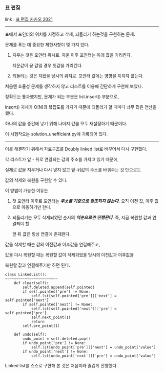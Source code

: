 ### 표 편집
link : [표 편집 카카오 2021 ](https://programmers.co.kr/learn/courses/30/lessons/81303/)

-----------------------------------

표에서 포인터의 위치를 지정하고 삭제, 되돌리기 하는것을 구현하는 문제.

문제를 푸는 데 중요한 제한사항이 몇 가지 있다.

1. 지우는 것은 포인터 위치로. 지운 이후 포인터는 아래 값을 가리킨다.

    지운값이 끝 값일 경우 윗값을 가리킨다.

2. 되돌리는 것은 지웠을 당시의 위치로. 포인터 값에는 영향을 끼치지 않는다.

처음엔 효율성 문제를 생각하지 않고 리스트를 이용해 간단하게 구현해 보았다.

정확도는 통과했지만, 문제가 되는 부분은 list.insort() 부분으로,

insort() 자체가 O(N)의 복잡도를 가지기 때문에 되돌리기 할 때마다 너무 많은 연산을 했다.

하나의 값을 중간에 넣기 위해 나머지 값을 모두 재설정하기 때문이다.

이 시행착오는 solution_unefficient.py에 기록되어 있다.

------------------------------------

이를 해결하기 위해서 자료구조를 Doubly linked list로 바꾸어서 다시 구현했다.

각 리스트가 앞 - 뒤로 연결되는 값의 주소를 가지고 있기 때문에,

실제로 값을 지우거나 다시 넣지 않고 앞-뒤값의 주소를 바꿔주는 것 만으로도

값의 삭제와 복원을 구현할 수 있다.

이 방법이 가능한 이유는

1. 첫 포인터 이후로 포인터는 ***주소를 기준으로 참조되지 않는다.*** 오직 이전 값, 이후 값으로 이동하기만 한다.

2. 되돌리기는 모두 삭제되었던 순서의 ***역순으로만 진행된다***. 즉, 지금 복원할 값과 연결되야 할 

    앞 뒤 값은 항상 연결에 존재한다.

값을 삭제할 때는 값의 이전값과 이후값을 연결해주고,

값을 다시 복원할 때는 복원할 값이 삭제되었을 당시의 이전값과 이후값을

복원할 값과 연결해주기만 하면 된다.

    class LinkedList():
    ~~~~~~~~~~~~~~~~~~~~~~~~
        def clear(self):
            self.deleted.append(self.pointed)
            if self.pointed['pre'] != None:
                self.lst[self.pointed['pre']]['next'] = self.pointed['next']
            if self.pointed['next'] != None:
                self.lst[self.pointed['next']]['pre'] = self.pointed['pre']
                self.next_point(1)
                return
            self.pre_point(1)

        def undo(self):
            undo_point = self.deleted.pop()
            if undo_point['pre'] != None:
                self.lst[undo_point['pre']]['next'] = undo_point['value']
            if undo_point['next'] != None:
                self.lst[undo_point['next']]['pre'] = undo_point['value']

Linked list를 스스로 구현해 본 것은 처음이라 즐겁게 진행했다.

